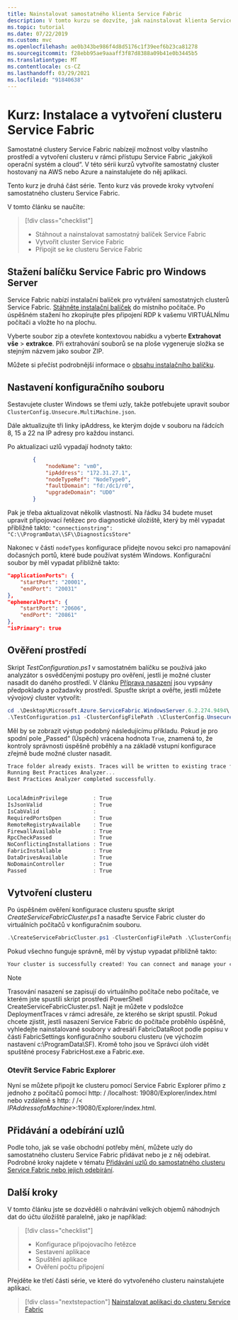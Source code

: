 ```yaml
---
title: Nainstalovat samostatného klienta Service Fabric
description: V tomto kurzu se dozvíte, jak nainstalovat klienta Service Fabric Standalone do clusteru.
ms.topic: tutorial
ms.date: 07/22/2019
ms.custom: mvc
ms.openlocfilehash: ae0b343be986f4d8d5176c1f39eef6b23ca81278
ms.sourcegitcommit: f28ebb95ae9aaaff3f87d8388a09b41e0b3445b5
ms.translationtype: MT
ms.contentlocale: cs-CZ
ms.lasthandoff: 03/29/2021
ms.locfileid: "91840638"
---
```

# <a name="tutorial-install-and-create-service-fabric-cluster"></a>Kurz: Instalace a vytvoření clusteru Service Fabric

Samostatné clustery Service Fabric nabízejí možnost volby vlastního prostředí a vytvoření clusteru v rámci přístupu Service Fabric „jakýkoli operační systém a cloud“. V této sérii kurzů vytvoříte samostatný cluster hostovaný na AWS nebo Azure a nainstalujete do něj aplikaci.

Tento kurz je druhá část série. Tento kurz vás provede kroky vytvoření samostatného clusteru Service Fabric.

V tomto článku se naučíte:

> [!div class="checklist"]
> * Stáhnout a nainstalovat samostatný balíček Service Fabric
> * Vytvořit cluster Service Fabric
> * Připojit se ke clusteru Service Fabric

## <a name="download-the-service-fabric-for-windows-server-package"></a>Stažení balíčku Service Fabric pro Windows Server

Service Fabric nabízí instalační balíček pro vytváření samostatných clusterů Service Fabric.  [Stáhněte instalační balíček](https://go.microsoft.com/fwlink/?LinkId=730690) do místního počítače.  Po úspěšném stažení ho zkopírujte přes připojení RDP k vašemu VIRTUÁLNÍmu počítači a vložte ho na plochu.

Vyberte soubor zip a otevřete kontextovou nabídku a vyberte **Extrahovat vše**  >  **extrakce**.  Při extrahování souborů se na ploše vygeneruje složka se stejným názvem jako soubor ZIP.

Můžete si přečíst podrobnější informace o [obsahu instalačního balíčku](service-fabric-cluster-standalone-package-contents.md).

## <a name="set-up-your-configuration-file"></a>Nastavení konfiguračního souboru

Sestavujete cluster Windows se třemi uzly, takže potřebujete upravit soubor `ClusterConfig.Unsecure.MultiMachine.json`.

Dále aktualizujte tři linky ipAddress, ke kterým dojde v souboru na řádcích 8, 15 a 22 na IP adresy pro každou instanci.

Po aktualizaci uzlů vypadají hodnoty takto:

```json
        {
            "nodeName": "vm0",
            "ipAddress": "172.31.27.1",
            "nodeTypeRef": "NodeType0",
            "faultDomain": "fd:/dc1/r0",
            "upgradeDomain": "UD0"
        }
```

Pak je třeba aktualizovat několik vlastností.  Na řádku 34 budete muset upravit připojovací řetězec pro diagnostické úložiště, který by měl vypadat přibližně takto: `"connectionstring": "C:\\ProgramData\\SF\\DiagnosticsStore"`

Nakonec v části `nodeTypes` konfigurace přidejte novou sekci pro namapování dočasných portů, které bude používat systém Windows.  Konfigurační soubor by měl vypadat přibližně takto:

```json
"applicationPorts": {
    "startPort": "20001",
    "endPort": "20031"
},
"ephemeralPorts": {
    "startPort": "20606",
    "endPort": "20861"
},
"isPrimary": true
```

## <a name="validate-the-environment"></a>Ověření prostředí

Skript *TestConfiguration.ps1* v samostatném balíčku se používá jako analyzátor s osvědčenými postupy pro ověření, jestli je možné cluster nasadit do daného prostředí. V článku [Příprava nasazení](service-fabric-cluster-standalone-deployment-preparation.md) jsou vypsány předpoklady a požadavky prostředí. Spusťte skript a ověřte, jestli můžete vývojový cluster vytvořit:

```powershell
cd .\Desktop\Microsoft.Azure.ServiceFabric.WindowsServer.6.2.274.9494\
.\TestConfiguration.ps1 -ClusterConfigFilePath .\ClusterConfig.Unsecure.MultiMachine.json
```

Měl by se zobrazit výstup podobný následujícímu příkladu. Pokud je pro spodní pole „Passed“ (Úspěch) vrácena hodnota `True`, znamená to, že kontroly správnosti úspěšně proběhly a na základě vstupní konfigurace zřejmě bude možné cluster nasadit.

```powershell
Trace folder already exists. Traces will be written to existing trace folder: C:\Users\Administrator\Desktop\Microsoft.Azure.ServiceFabric.WindowsServer.6.2.274.9494\DeploymentTraces
Running Best Practices Analyzer...
Best Practices Analyzer completed successfully.


LocalAdminPrivilege        : True
IsJsonValid                : True
IsCabValid                 :
RequiredPortsOpen          : True
RemoteRegistryAvailable    : True
FirewallAvailable          : True
RpcCheckPassed             : True
NoConflictingInstallations : True
FabricInstallable          : True
DataDrivesAvailable        : True
NoDomainController         : True
Passed                     : True
```

## <a name="create-the-cluster"></a>Vytvoření clusteru

Po úspěšném ověření konfigurace clusteru spusťte skript *CreateServiceFabricCluster.ps1* a nasaďte Service Fabric cluster do virtuálních počítačů v konfiguračním souboru.

```powershell
.\CreateServiceFabricCluster.ps1 -ClusterConfigFilePath .\ClusterConfig.Unsecure.MultiMachine.json -AcceptEULA
```

Pokud všechno funguje správně, měl by výstup vypadat přibližně takto:

```powershell
Your cluster is successfully created! You can connect and manage your cluster using Microsoft Azure Service Fabric Explorer or PowerShell. To connect through PowerShell, run 'Connect-ServiceFabricCluster [ClusterConnectionEndpoint]'.
```

> [!NOTE]
> Trasování nasazení se zapisují do virtuálního počítače nebo počítače, ve kterém jste spustili skript prostředí PowerShell CreateServiceFabricCluster.ps1. Najít je můžete v podsložce DeploymentTraces v rámci adresáře, ze kterého se skript spustil. Pokud chcete zjistit, jestli nasazení Service Fabric do počítače proběhlo úspěšně, vyhledejte nainstalované soubory v adresáři FabricDataRoot podle popisu v části FabricSettings konfiguračního souboru clusteru (ve výchozím nastavení c:\ProgramData\SF). Kromě toho jsou ve Správci úloh vidět spuštěné procesy FabricHost.exe a Fabric.exe.
>
>

### <a name="open-service-fabric-explorer"></a>Otevřít Service Fabric Explorer

Nyní se můžete připojit ke clusteru pomocí Service Fabric Explorer přímo z jednoho z počítačů pomocí http: \/ /localhost: 19080/Explorer/index.html nebo vzdáleně s http: \/ /< *IPAddressofaMachine*>:19080/Explorer/index.html.

## <a name="add-and-remove-nodes"></a>Přidávání a odebírání uzlů

Podle toho, jak se vaše obchodní potřeby mění, můžete uzly do samostatného clusteru Service Fabric přidávat nebo je z něj odebírat. Podrobné kroky najdete v tématu [Přidávání uzlů do samostatného clusteru Service Fabric nebo jejich odebírání](service-fabric-cluster-windows-server-add-remove-nodes.md).

## <a name="next-steps"></a>Další kroky

V tomto článku jste se dozvěděli o nahrávání velkých objemů náhodných dat do účtu úložiště paralelně, jako je například:

> [!div class="checklist"]
> * Konfigurace připojovacího řetězce
> * Sestavení aplikace
> * Spuštění aplikace
> * Ověření počtu připojení

Přejděte ke třetí části série, ve které do vytvořeného clusteru nainstalujete aplikaci.

> [!div class="nextstepaction"]
> [Nainstalovat aplikaci do clusteru Service Fabric](service-fabric-tutorial-standalone-install-an-application.md)

<!--Image references-->
[Trusted Zone]: ./media/service-fabric-cluster-creation-for-windows-server/TrustedZone.png
